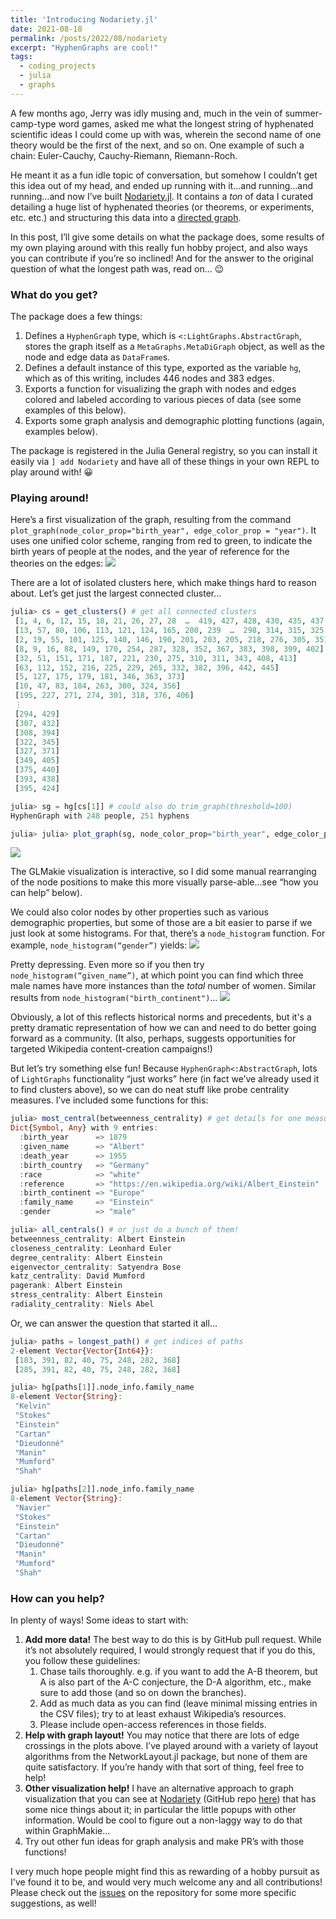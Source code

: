 ```yaml
---
title: 'Introducing Nodariety.jl'
date: 2021-08-18
permalink: /posts/2022/08/nodariety
excerpt: "HyphenGraphs are cool!"
tags:
  - coding_projects
  - julia
  - graphs
---
```

A few months ago, Jerry was idly musing and, much in the vein of summer-camp-type word games, asked me what the longest string of hyphenated scientific ideas I could come up with was, wherein the second name of one theory would be the first of the next, and so on. One example of such a chain: Euler-Cauchy, Cauchy-Riemann, Riemann-Roch.

He meant it as a fun idle topic of conversation, but somehow I couldn’t get this idea out of my head, and ended up running with it…and running…and running…and now I’ve built [Nodariety.jl](https://github.com/rkurchin/Nodariety.jl). It contains a _ton_ of data I curated detailing a huge list of hyphenated theories (or theorems, or experiments, etc. etc.) and structuring this data into a [directed graph](https://en.wikipedia.org/wiki/Directed_graph).

In this post, I’ll give some details on what the package does, some results of my own playing around with this really fun hobby project, and also ways you can contribute if you’re so inclined! And for the answer to the original question of what the longest path was, read on… 😉

### What do you get?
The package does a few things:
1. Defines a `HyphenGraph` type, which is `<:LightGraphs.AbstractGraph`, stores the graph itself as a `MetaGraphs.MetaDiGraph` object, as well as the node and edge data as `DataFrame`s.
2. Defines a default instance of this type, exported as the variable `hg`, which as of this writing, includes 446 nodes and 383 edges.
3. Exports a function for visualizing the graph with nodes and edges colored and labeled according to various pieces of data (see some examples of this below).
4. Exports some graph analysis and demographic plotting functions (again, examples below).

The package is registered in the Julia General registry, so you can install it easily via `] add Nodariety` and have all of these things in your own REPL to play around with! 😀

### Playing around!
Here’s a first visualization of the graph, resulting from the command `plot_graph(node_color_prop="birth_year", edge_color_prop = "year")`. It uses one unified color scheme, ranging from red to green, to indicate the birth years of people at the nodes, and the year of reference for the theories on the edges:
![](/images/blog/2021-08-18-nodariety/big_ugly_graph.png)

There are a lot of isolated clusters here, which make things hard to reason about. Let’s get just the largest connected cluster…
```julia
julia> cs = get_clusters() # get all connected clusters
 [1, 4, 6, 12, 15, 18, 21, 26, 27, 28  …  419, 427, 428, 430, 435, 437, 441, 443, 444, 446]
 [13, 57, 80, 106, 113, 121, 124, 165, 200, 239  …  298, 314, 315, 325, 333, 340, 350, 359, 381, 403]
 [2, 19, 55, 101, 125, 140, 146, 190, 201, 203, 205, 218, 276, 305, 351, 358, 374, 423]
 [8, 9, 16, 88, 149, 170, 254, 287, 328, 352, 367, 383, 398, 399, 402]
 [32, 51, 151, 171, 187, 221, 230, 275, 310, 311, 343, 408, 413]
 [63, 112, 152, 216, 225, 229, 265, 332, 382, 396, 442, 445]
 [5, 127, 175, 179, 181, 346, 363, 373]
 [10, 47, 83, 184, 263, 300, 324, 356]
 [195, 227, 271, 274, 301, 318, 376, 406]
 ⋮
 [294, 429]
 [307, 432]
 [308, 394]
 [322, 345]
 [327, 371]
 [349, 405]
 [375, 440]
 [393, 438]
 [395, 424]

julia> sg = hg[cs[1]] # could also do trim_graph(threshold=100)
HyphenGraph with 248 people, 251 hyphens

julia> julia> plot_graph(sg, node_color_prop="birth_year", edge_color_prop="year")
```
![](/images/blog/2021-08-18-nodariety/big_cluster_years.png)

The GLMakie visualization is interactive, so I did some manual rearranging of the node positions to make this more visually parse-able…see “how you can help” below).

We could also color nodes by other properties such as various demographic properties, but some of those are a bit easier to parse if we just look at some histograms. For that, there’s a `node_histogram` function.  For example, `node_histogram(“gender”)` yields:
![](/images/blog/2021-08-18-nodariety/hist_gender.png)

Pretty depressing. Even more so if you then try `node_histogram(“given_name”)`, at which point you can find which three male names have more instances than the _total_ number of women. Similar results from `node_histogram("birth_continent")`…
![](/images/blog/2021-08-18-nodariety/hist_continent.png)

Obviously, a lot of this reflects historical norms and precedents, but it's a pretty dramatic representation of how we can and need to do better going forward as a community. (It also, perhaps, suggests opportunities for targeted Wikipedia content-creation campaigns!) 

But let’s try something else fun! Because `HyphenGraph<:AbstractGraph`, lots of `LightGraphs` functionality “just works” here (in fact we’ve already used it to find clusters above), so we can do neat stuff like probe centrality measures. I’ve included some functions for this:
```julia
julia> most_central(betweenness_centrality) # get details for one measure
Dict{Symbol, Any} with 9 entries:
  :birth_year      => 1879
  :given_name      => "Albert"
  :death_year      => 1955
  :birth_country   => "Germany"
  :race            => "white"
  :reference       => "https://en.wikipedia.org/wiki/Albert_Einstein"
  :birth_continent => "Europe"
  :family_name     => "Einstein"
  :gender          => "male"

julia> all_centrals() # or just do a bunch of them!
betweenness_centrality: Albert Einstein
closeness_centrality: Leonhard Euler
degree_centrality: Albert Einstein
eigenvector_centrality: Satyendra Bose
katz_centrality: David Mumford
pagerank: Albert Einstein
stress_centrality: Albert Einstein
radiality_centrality: Niels Abel
```

Or, we can answer the question that started it all…
```julia
julia> paths = longest_path() # get indices of paths
2-element Vector{Vector{Int64}}:
 [183, 391, 82, 40, 75, 248, 282, 368]
 [285, 391, 82, 40, 75, 248, 282, 368]

julia> hg[paths[1]].node_info.family_name
8-element Vector{String}:
 "Kelvin"
 "Stokes"
 "Einstein"
 "Cartan"
 "Dieudonné"
 "Manin"
 "Mumford"
 "Shah"

julia> hg[paths[2]].node_info.family_name
8-element Vector{String}:
 "Navier"
 "Stokes"
 "Einstein"
 "Cartan"
 "Dieudonné"
 "Manin"
 "Mumford"
 "Shah"
```

### How can you help?

In plenty of ways! Some ideas to start with:

1. **Add more data!** The best way to do this is by GitHub pull request. While it’s not absolutely required, I would strongly request that if you do this, you follow these guidelines:
	1. Chase tails thoroughly. e.g. if you want to add the A-B theorem, but A is also part of the A-C conjecture, the D-A algorithm, etc., make sure to add those (and so on down the branches).
	2. Add as much data as you can find (leave minimal missing entries in the CSV files); try to at least exhaust Wikipedia’s resources.
	3. Please include open-access references in those fields.
2. **Help with graph layout!** You may notice that there are lots of edge crossings in the plots above. I’ve played around with a variety of layout algorithms from the NetworkLayout.jl package, but none of them are quite satisfactory. If you’re handy with that sort of thing, feel free to help!
3. **Other visualization help!** I have an alternative approach to graph visualization that you can see at [Nodariety](https://rkurchin.github.io/nodarietyvis/) (GitHub repo [here](https://github.com/rkurchin/nodarietyvis)) that has some nice things about it; in particular the little popups with other information. Would be cool to figure out a non-laggy way to do that within GraphMakie…
4. Try out other fun ideas for graph analysis and make PR’s with those functions!

I very much hope people might find this as rewarding of a hobby pursuit as I've found it to be, and would very much welcome any and all contributions! Please check out the [issues](https://github.com/rkurchin/Nodariety.jl/issues) on the repository for some more specific suggestions, as well!
